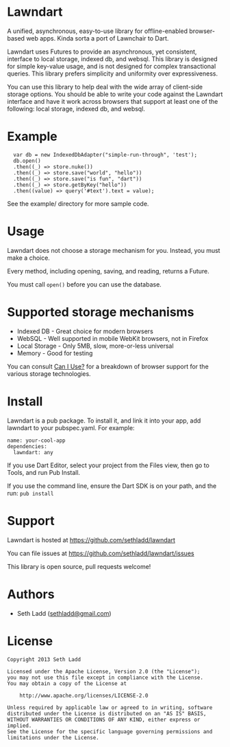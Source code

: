 # Lawndart

A unified, asynchronous, easy-to-use library for offline-enabled
browser-based web apps. Kinda sorta a port of Lawnchair to Dart.

Lawndart uses Futures to provide an asynchronous, yet consistent,
interface to local storage, indexed db, and websql. This library is designed
for simple key-value usage, and is not designed for complex transactional
queries. This library prefers simplicity and uniformity over expressiveness.

You can use this library to help deal with the wide array of client-side
storage options. You should be able to write your code against the Lawndart
interface and have it work across browsers that support at least one of the
following: local storage, indexed db, and websql.

# Example
	  
	  var db = new IndexedDbAdapter("simple-run-through", 'test');
	  db.open()
	  .then((_) => store.nuke())
	  .then((_) => store.save("world", "hello"))
	  .then((_) => store.save("is fun", "dart"))
	  .then((_) => store.getByKey("hello"))
	  .then((value) => query('#text').text = value);

See the example/ directory for more sample code.

# Usage

Lawndart does not choose a storage mechanism for you. Instead, you must
make a choice.

Every method, including opening, saving, and reading, returns a Future.

You must call `open()` before you can use the database.
	  
# Supported storage mechanisms

* Indexed DB - Great choice for modern browsers
* WebSQL - Well supported in mobile WebKit browsers, not in Firefox
* Local Storage - Only 5MB, slow, more-or-less universal
* Memory - Good for testing

You can consult [Can I Use?](http://caniuse.com) for a breakdown of browser
support for the various storage technologies.

# Install

Lawndart is a pub package. To install it, and link it into your app,
add lawndart to your pubspec.yaml. For example:

    name: your-cool-app
    dependencies:
      lawndart: any
      
If you use Dart Editor, select your project from the Files view, then go
to Tools, and run Pub Install.

If you use the command line, ensure the Dart SDK is on your path, and
the run: `pub install`

# Support

Lawndart is hosted at https://github.com/sethladd/lawndart

You can file issues at https://github.com/sethladd/lawndart/issues

This library is open source, pull requests welcome!

# Authors

* Seth Ladd (sethladd@gmail.com)

# License

	Copyright 2013 Seth Ladd
	
	Licensed under the Apache License, Version 2.0 (the "License");
	you may not use this file except in compliance with the License.
	You may obtain a copy of the License at
	
	    http://www.apache.org/licenses/LICENSE-2.0
	
	Unless required by applicable law or agreed to in writing, software
	distributed under the License is distributed on an "AS IS" BASIS,
	WITHOUT WARRANTIES OR CONDITIONS OF ANY KIND, either express or implied.
	See the License for the specific language governing permissions and
	limitations under the License.